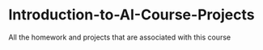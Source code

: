 # Introduction-to-AI-Course-Projects
All the homework and projects that are associated with this course
